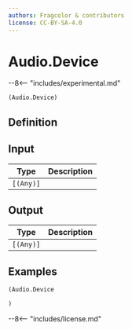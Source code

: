 ```yaml
---
authors: Fragcolor & contributors
license: CC-BY-SA-4.0
---
```



# Audio.Device

--8<-- "includes/experimental.md"

```clojure
(Audio.Device)
```


## Definition




## Input

| Type | Description |
|------|-------------|
| `[(Any)]` |  |


## Output

| Type | Description |
|------|-------------|
| `[(Any)]` |  |


## Examples

```clojure
(Audio.Device

)
```


--8<-- "includes/license.md"
